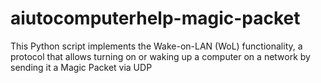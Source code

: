 # aiutocomputerhelp-magic-packet
This Python script implements the Wake-on-LAN (WoL) functionality, a protocol that allows turning on or waking up a computer on a network by sending it a Magic Packet via UDP
